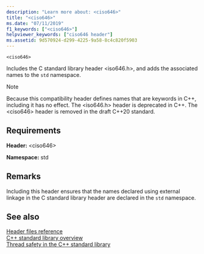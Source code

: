 ```yaml
---
description: "Learn more about: <ciso646>"
title: "<ciso646>"
ms.date: "07/11/2019"
f1_keywords: ["<ciso646>"]
helpviewer_keywords: ["ciso646 header"]
ms.assetid: 9d570924-d299-4225-9a58-8c4c820f5903
---
```

`<ciso646>`

Includes the C standard library header \<iso646.h>, and adds the associated names to the `std` namespace.

> [!NOTE]
> Because this compatibility header defines names that are keywords in C++, including it has no effect. The \<iso646.h> header is deprecated in C++. The \<ciso646> header is removed in the draft C++20 standard.

## Requirements

**Header:** \<ciso646>

**Namespace:** std

## Remarks

Including this header ensures that the names declared using external linkage in the C standard library header are declared in the `std` namespace.

## See also

[Header files reference](cpp-standard-library-header-files.md)\
[C++ standard library overview](cpp-standard-library-overview.md)\
[Thread safety in the C++ standard library](thread-safety-in-the-cpp-standard-library.md)
